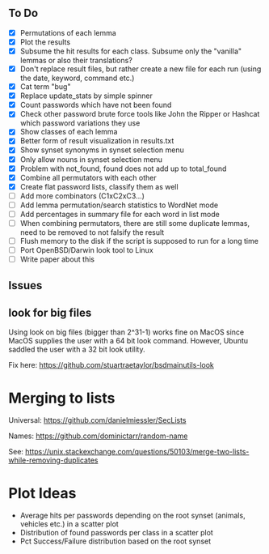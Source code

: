 ## To Do

- [x] Permutations of each lemma
- [x] Plot the results
- [x] Subsume the hit results for each class. Subsume only the "vanilla" lemmas or also their translations?
- [x] Don't replace result files, but rather create a new file for each run (using the date, keyword, command etc.)
- [x] Cat term "bug"
- [x] Replace update_stats by simple spinner
- [x] Count passwords which have not been found
- [x] Check other password brute force tools like John the Ripper or Hashcat which password variations they use
- [x] Show classes of each lemma
- [x] Better form of result visualization in results.txt
- [x] Show synset synonyms in synset selection menu
- [x] Only allow nouns in synset selection menu
- [x] Problem with not_found, found does not add up to total_found
- [x] Combine all permutators with each other
- [x] Create flat password lists, classify them as well
- [ ] Add more combinators (C1xC2xC3...)
- [ ] Add lemma permutation/search statistics to WordNet mode
- [ ] Add percentages in summary file for each word in list mode
- [ ] When combining permutators, there are still some duplicate lemmas, need to be removed to not falsify the result
- [ ] Flush memory to the disk if the script is supposed to run for a long time
- [ ] Port OpenBSD/Darwin look tool to Linux
- [ ] Write paper about this

## Issues

## look for big files

Using look on big files (bigger than 2^31-1) works fine on MacOS since MacOS supplies the user with a 64 bit look command. However, Ubuntu saddled the user with a 32 bit look utility.

Fix here: https://github.com/stuartraetaylor/bsdmainutils-look

# Merging to lists

Universal: https://github.com/danielmiessler/SecLists

Names: https://github.com/dominictarr/random-name

See: https://unix.stackexchange.com/questions/50103/merge-two-lists-while-removing-duplicates

# Plot Ideas

- Average hits per passwords depending on the root synset (animals, vehicles etc.) in a scatter plot
- Distribution of found passwords per class in a scatter plot
- Pct Success/Failure distribution based on the root synset
